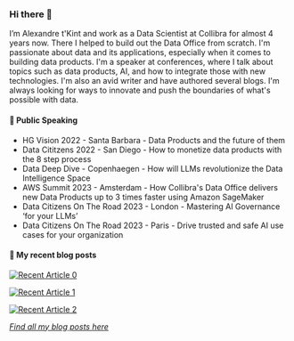 ### Hi there 👋
I’m Alexandre t'Kint and work as a Data Scientist at Collibra for almost 4 years now. There I helped to build out the Data Office from scratch. I'm passionate about data and its applications, especially when it comes to building data products. I'm a speaker at conferences, where I talk about topics such as data products, AI, and how to integrate those with new technologies. I'm also an avid writer and have authored several blogs. I'm always looking for ways to innovate and push the boundaries of what's possible with data. 

#### 🎤 Public Speaking
* HG Vision 2022 - Santa Barbara - Data Products and the future of them 
* Data Cititzens 2022 - San Diego - How to monetize data products with the 8 step process 
* Data Deep Dive - Copenhaegen - How will LLMs revolutionize the Data Intelligence Space
* AWS Summit 2023 - Amsterdam - How Collibra's Data Office delivers new Data Products up to 3 times faster using Amazon SageMaker
* Data Citizens On The Road 2023 - London - Mastering AI Governance ‘for your LLMs’
* Data Citizens On The Road 2023 - Paris - Drive trusted and safe AI use cases for your organization

#### 📜 My recent blog posts
<!-- BLOG-POST-LIST:START -->
<a target="_blank" href="https://github-readme-medium-recent-article.vercel.app/medium/@alexandre.tkint/0"><img src="https://github-readme-medium-recent-article.vercel.app/medium/@alexandre.tkint/0" alt="Recent Article 0"> 

<a target="_blank" href="https://github-readme-medium-recent-article.vercel.app/medium/@alexandre.tkint/1"><img src="https://github-readme-medium-recent-article.vercel.app/medium/@alexandre.tkint/1" alt="Recent Article 1"> 

<a target="_blank" href="https://github-readme-medium-recent-article.vercel.app/medium/@alexandre.tkint/2"><img src="https://github-readme-medium-recent-article.vercel.app/medium/@alexandre.tkint/2" alt="Recent Article 2"> 
<!-- BLOG-POST-LIST:END -->
*Find all my blog posts [here](https://medium.com/@alexandre.tkint)*
<!--
